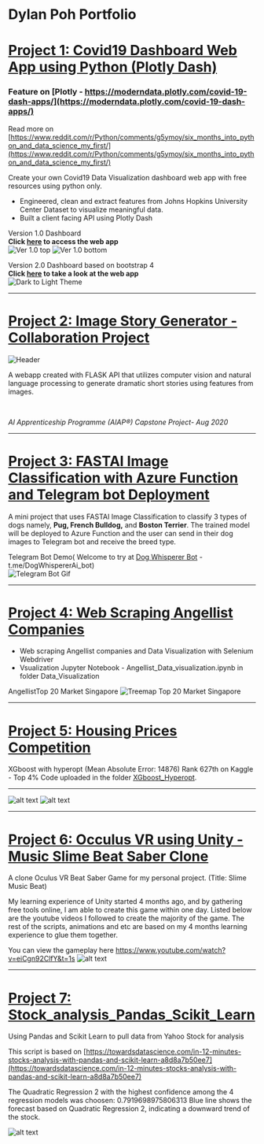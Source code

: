 # Dylan Poh Portfolio

# [Project 1: Covid19 Dashboard Web App using Python (Plotly Dash)](https://github.com/Unicorndy/covid19_dashboard)
### Feature on [Plotly - https://moderndata.plotly.com/covid-19-dash-apps/](https://moderndata.plotly.com/covid-19-dash-apps/) 
Read more on [https://www.reddit.com/r/Python/comments/g5ymoy/six_months_into_python_and_data_science_my_first/](https://www.reddit.com/r/Python/comments/g5ymoy/six_months_into_python_and_data_science_my_first/)

Create your own Covid19 Data Visualization dashboard web app with free resources using python only.
* Engineered, clean and extract features from Johns Hopkins University Center Dataset to visualize meaningful data.
* Built a client facing API using Plotly Dash

Version 1.0 Dashboard  
**Click [here](https://covid19-dashboard-online.herokuapp.com/) to access the web app**  
![Ver 1.0 top](/images/1_git.png)
![Ver 1.0 bottom](/images/2_git.png)

Version 2.0 Dashboard based on bootstrap 4  
**Click [here](https://covid19dashboardsg.herokuapp.com//) to take a look at the web app**  
![Dark to Light Theme](/images/DarktoLightV2.gif)  

---


# [Project 2: Image Story Generator - Collaboration Project](https://github.com/Fairy-Tale-Team/image_story_generator)
![Header](/images/Header_1.png)

A webapp created with FLASK API that utilizes computer vision and natural language processing to generate dramatic short stories using features from images.  

&nbsp;

*AI Apprenticeship Programme (AIAP®) Capstone Project- Aug 2020*

---


# [Project 3: FASTAI Image Classification with Azure Function and Telegram bot Deployment](https://github.com/Unicorndy/FASTAI_Image_Classification_with_Azure_Function_and_Telegram_bot_Deployment)
A mini project that uses FASTAI Image Classification to classify 3 types of dogs namely, **Pug, French Bulldog,** and **Boston Terrier**.  The trained model will be deployed to Azure Function and the user can send in their dog images to Telegram bot and receive the breed type.

Telegram Bot Demo( Welcome to try at [Dog Whisperer Bot](https://t.me/DogWhispererAi_bot) - t.me/DogWhispererAi_bot)  
![Telegram Bot Gif](/images/telegrambot_sample.gif)

---


# [Project 4: Web Scraping Angellist Companies](https://github.com/Unicorndy/web_scrape_angellist_companies)
* Web scraping Angellist companies and Data Visualization with Selenium Webdriver
* Vsualization Jupyter Notebook - Angellist_Data_visualization.ipynb in folder Data_Visualization

AngellistTop 20 Market Singapore
![Treemap Top 20 Market Singapore](/images/Top20MarketType_Singapore.png)

---


# [Project 5: Housing Prices Competition](https://github.com/Unicorndy/Housing-Prices-Competition-for-Kaggle-Learn-Users)
XGboost with hyperopt (Mean Absolute Error: 14876) Rank 627th on Kaggle - Top 4%
Code uploaded in the folder [XGboost_Hyperopt](https://github.com/Unicorndy/Housing-Prices-Competition-for-Kaggle-Learn-Users/tree/master/XGboost_Hyperopt).
***
![alt text](/images/Rank627_on_kaggle.jpg)
![alt text](/images/Top_4percent_on_kaggle.jpg)

---


# [Project 6: Occulus VR using Unity - Music Slime Beat Saber Clone](https://github.com/Unicorndy/Music_Slime_Beat_Saber_Clone_VR)
A clone Oculus VR Beat Saber Game for my personal project. (Title: Slime Music Beat)

My learning experience of Unity started 4 months ago, and by gathering free tools online, I am able to create this game within one day. Listed below are the youtube videos I followed to create the majority of the game. The rest of the scripts, animations and etc are based on my 4 months learning experience to glue them together. 

You can view the gameplay here https://www.youtube.com/watch?v=eiCgn92ClfY&t=1s
![alt text](/images/Slime_music_beat_3sec.gif)

---


# [Project 7: Stock_analysis_Pandas_Scikit_Learn](https://github.com/Unicorndy/Stock_analysis_Pandas_Scikit_Learn)
Using Pandas and Scikit Learn to pull data from Yahoo Stock for analysis

This script is based on [https://towardsdatascience.com/in-12-minutes-stocks-analysis-with-pandas-and-scikit-learn-a8d8a7b50ee7](https://towardsdatascience.com/in-12-minutes-stocks-analysis-with-pandas-and-scikit-learn-a8d8a7b50ee7)

The Quadratic Regression 2 with the highest confidence among the 4 regression models was choosen: 0.7919698975806313
Blue line shows the forecast based on Quadratic Regression 2, indicating a downward trend of the stock.

![alt text](/images/Forecast_for_NXPI_Stock.png)


